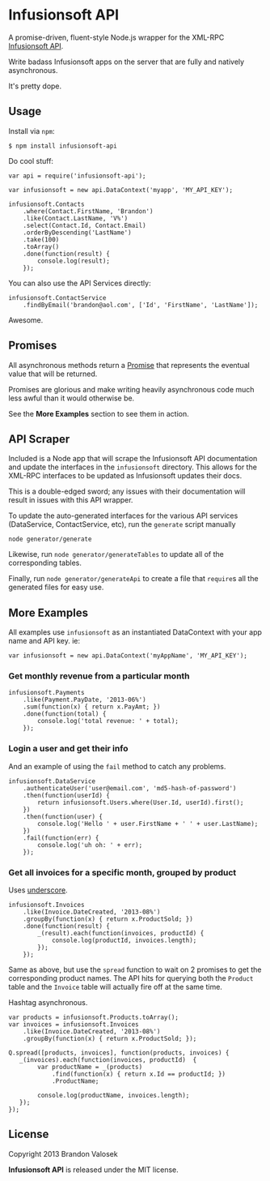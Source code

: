 # Infusionsoft API

A promise-driven, fluent-style Node.js wrapper for the XML-RPC [Infusionsoft API](http://help.infusionsoft.com/developers/api-basics).

Write badass Infusionsoft apps on the server that are fully and natively asynchronous.

It's pretty dope.

## Usage

Install via `npm`:

```
$ npm install infusionsoft-api
```

Do cool stuff:

```
var api = require('infusionsoft-api');

var infusionsoft = new api.DataContext('myapp', 'MY_API_KEY');

infusionsoft.Contacts
    .where(Contact.FirstName, 'Brandon')
    .like(Contact.LastName, 'V%')
    .select(Contact.Id, Contact.Email)
    .orderByDescending('LastName')
    .take(100)
    .toArray()
    .done(function(result) {
        console.log(result);
    });
```

You can also use the API Services directly:

```
infusionsoft.ContactService
    .findByEmail('brandon@aol.com', ['Id', 'FirstName', 'LastName']);
```

Awesome.

## Promises

All asynchronous methods return a [Promise](https://github.com/kriskowal/q)
that represents the eventual value that will be returned.

Promises are glorious and make writing heavily asynchronous code much less
awful than it would otherwise be.

See the **More Examples** section to see them in action.


## API Scraper

Included is a Node app that will scrape the Infusionsoft API documentation and
update the interfaces in the `infusionsoft` directory. This allows for the
XML-RPC interfaces to be updated as Infusionsoft updates their docs.

This is a double-edged sword; any issues with their documentation will result
in issues with this API wrapper.

To update the auto-generated interfaces for the various API services
(DataService, ContactService, etc), run the `generate` script manually

```
node generator/generate
```

Likewise, run `node generator/generateTables` to update all of the
corresponding tables.

Finally, run `node generator/generateApi` to create a file that `require`s all
the generated files for easy use.

## More Examples

All examples use `infusionsoft` as an instantiated DataContext with your app
name and API key. ie:

```
var infusionsoft = new api.DataContext('myAppName', 'MY_API_KEY');
```

### Get monthly revenue from a particular month

```
infusionsoft.Payments
    .like(Payment.PayDate, '2013-06%')
    .sum(function(x) { return x.PayAmt; })
    .done(function(total) {
        console.log('total revenue: ' + total);
    });
```

### Login a user and get their info

And an example of using the `fail` method to catch any problems.

```
infusionsoft.DataService
    .authenticateUser('user@email.com', 'md5-hash-of-password')
    .then(function(userId) {
        return infusionsoft.Users.where(User.Id, userId).first();
    })
    .then(function(user) {
        console.log('Hello ' + user.FirstName + ' ' + user.LastName);
    })
    .fail(function(err) {
        console.log('uh oh: ' + err);
    });
```

### Get all invoices for a specific month, grouped by product

Uses [underscore](http://underscorejs.org/).

```
infusionsoft.Invoices
    .like(Invoice.DateCreated, '2013-08%')
    .groupBy(function(x) { return x.ProductSold; })
    .done(function(result) {
        _(result).each(function(invoices, productId) {
            console.log(productId, invoices.length);
        });
    });
```

Same as above, but use the `spread` function to wait on 2 promises to get the
corresponding product names. The API hits for querying both the `Product` table
and the `Invoice` table will actually fire off at the same time.

Hashtag asynchronous.

```
var products = infusionsoft.Products.toArray();
var invoices = infusionsoft.Invoices
    .like(Invoice.DateCreated, '2013-08%')
    .groupBy(function(x) { return x.ProductSold; });

Q.spread([products, invoices], function(products, invoices) {
   _(invoices).each(function(invoices, productId)  {
        var productName = _(products)
            .find(function(x) { return x.Id == productId; })
            .ProductName;

        console.log(productName, invoices.length);
   });
});
```


## License
Copyright 2013 Brandon Valosek

**Infusionsoft API** is released under the MIT license.

